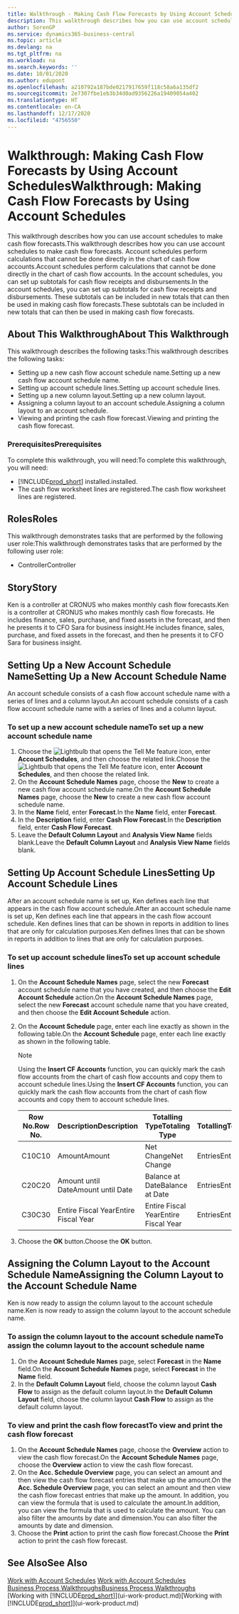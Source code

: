 ```yaml
---
title: Walkthrough - Making Cash Flow Forecasts by Using Account Schedules | Microsoft Docs
description: This walkthrough describes how you can use account schedules to make cash flow forecasts. Account schedules perform calculations that cannot be done directly in the chart of cash flow accounts. In the account schedules, you can set up subtotals for cash flow receipts and disbursements. These subtotals can be included in new totals that can then be used in making cash flow forecasts.
author: SorenGP
ms.service: dynamics365-business-central
ms.topic: article
ms.devlang: na
ms.tgt_pltfrm: na
ms.workload: na
ms.search.keywords: ''
ms.date: 10/01/2020
ms.author: edupont
ms.openlocfilehash: a210792a187bde0217917659f118c58a6a135df2
ms.sourcegitcommit: 2e7307fbe1eb3b34d0ad9356226a19409054a402
ms.translationtype: HT
ms.contentlocale: en-CA
ms.lasthandoff: 12/17/2020
ms.locfileid: "4756550"
---
```

# <a name="walkthrough-making-cash-flow-forecasts-by-using-account-schedules"></a><span data-ttu-id="19444-106">Walkthrough: Making Cash Flow Forecasts by Using Account Schedules</span><span class="sxs-lookup"><span data-stu-id="19444-106">Walkthrough: Making Cash Flow Forecasts by Using Account Schedules</span></span>
<span data-ttu-id="19444-107">This walkthrough describes how you can use account schedules to make cash flow forecasts.</span><span class="sxs-lookup"><span data-stu-id="19444-107">This walkthrough describes how you can use account schedules to make cash flow forecasts.</span></span> <span data-ttu-id="19444-108">Account schedules perform calculations that cannot be done directly in the chart of cash flow accounts.</span><span class="sxs-lookup"><span data-stu-id="19444-108">Account schedules perform calculations that cannot be done directly in the chart of cash flow accounts.</span></span> <span data-ttu-id="19444-109">In the account schedules, you can set up subtotals for cash flow receipts and disbursements.</span><span class="sxs-lookup"><span data-stu-id="19444-109">In the account schedules, you can set up subtotals for cash flow receipts and disbursements.</span></span> <span data-ttu-id="19444-110">These subtotals can be included in new totals that can then be used in making cash flow forecasts.</span><span class="sxs-lookup"><span data-stu-id="19444-110">These subtotals can be included in new totals that can then be used in making cash flow forecasts.</span></span>  

## <a name="about-this-walkthrough"></a><span data-ttu-id="19444-111">About This Walkthrough</span><span class="sxs-lookup"><span data-stu-id="19444-111">About This Walkthrough</span></span>  
<span data-ttu-id="19444-112">This walkthrough describes the following tasks:</span><span class="sxs-lookup"><span data-stu-id="19444-112">This walkthrough describes the following tasks:</span></span>  

- <span data-ttu-id="19444-113">Setting up a new cash flow account schedule name.</span><span class="sxs-lookup"><span data-stu-id="19444-113">Setting up a new cash flow account schedule name.</span></span>  
- <span data-ttu-id="19444-114">Setting up account schedule lines.</span><span class="sxs-lookup"><span data-stu-id="19444-114">Setting up account schedule lines.</span></span>  
- <span data-ttu-id="19444-115">Setting up a new column layout.</span><span class="sxs-lookup"><span data-stu-id="19444-115">Setting up a new column layout.</span></span>  
- <span data-ttu-id="19444-116">Assigning a column layout to an account schedule.</span><span class="sxs-lookup"><span data-stu-id="19444-116">Assigning a column layout to an account schedule.</span></span>  
- <span data-ttu-id="19444-117">Viewing and printing the cash flow forecast.</span><span class="sxs-lookup"><span data-stu-id="19444-117">Viewing and printing the cash flow forecast.</span></span>  

### <a name="prerequisites"></a><span data-ttu-id="19444-118">Prerequisites</span><span class="sxs-lookup"><span data-stu-id="19444-118">Prerequisites</span></span>  
<span data-ttu-id="19444-119">To complete this walkthrough, you will need:</span><span class="sxs-lookup"><span data-stu-id="19444-119">To complete this walkthrough, you will need:</span></span>  

- [!INCLUDE[prod_short](includes/prod_short.md)] <span data-ttu-id="19444-120">installed.</span><span class="sxs-lookup"><span data-stu-id="19444-120">installed.</span></span>  
- <span data-ttu-id="19444-121">The cash flow worksheet lines are registered.</span><span class="sxs-lookup"><span data-stu-id="19444-121">The cash flow worksheet lines are registered.</span></span>  

## <a name="roles"></a><span data-ttu-id="19444-122">Roles</span><span class="sxs-lookup"><span data-stu-id="19444-122">Roles</span></span>  
<span data-ttu-id="19444-123">This walkthrough demonstrates tasks that are performed by the following user role:</span><span class="sxs-lookup"><span data-stu-id="19444-123">This walkthrough demonstrates tasks that are performed by the following user role:</span></span>  

- <span data-ttu-id="19444-124">Controller</span><span class="sxs-lookup"><span data-stu-id="19444-124">Controller</span></span>  

## <a name="story"></a><span data-ttu-id="19444-125">Story</span><span class="sxs-lookup"><span data-stu-id="19444-125">Story</span></span>  
<span data-ttu-id="19444-126">Ken is a controller at CRONUS who makes monthly cash flow forecasts.</span><span class="sxs-lookup"><span data-stu-id="19444-126">Ken is a controller at CRONUS who makes monthly cash flow forecasts.</span></span> <span data-ttu-id="19444-127">He includes finance, sales, purchase, and fixed assets in the forecast, and then he presents it to CFO Sara for business insight.</span><span class="sxs-lookup"><span data-stu-id="19444-127">He includes finance, sales, purchase, and fixed assets in the forecast, and then he presents it to CFO Sara for business insight.</span></span>  

## <a name="setting-up-a-new-account-schedule-name"></a><span data-ttu-id="19444-128">Setting Up a New Account Schedule Name</span><span class="sxs-lookup"><span data-stu-id="19444-128">Setting Up a New Account Schedule Name</span></span>  
<span data-ttu-id="19444-129">An account schedule consists of a cash flow account schedule name with a series of lines and a column layout.</span><span class="sxs-lookup"><span data-stu-id="19444-129">An account schedule consists of a cash flow account schedule name with a series of lines and a column layout.</span></span>  

### <a name="to-set-up-a-new-account-schedule-name"></a><span data-ttu-id="19444-130">To set up a new account schedule name</span><span class="sxs-lookup"><span data-stu-id="19444-130">To set up a new account schedule name</span></span>  

1.  <span data-ttu-id="19444-131">Choose the ![Lightbulb that opens the Tell Me feature](media/ui-search/search_small.png "Tell me what you want to do") icon, enter **Account Schedules**, and then choose the related link.</span><span class="sxs-lookup"><span data-stu-id="19444-131">Choose the ![Lightbulb that opens the Tell Me feature](media/ui-search/search_small.png "Tell me what you want to do") icon, enter **Account Schedules**, and then choose the related link.</span></span>  
2.  <span data-ttu-id="19444-132">On the **Account Schedule Names** page, choose the **New** to create a new cash flow account schedule name.</span><span class="sxs-lookup"><span data-stu-id="19444-132">On the **Account Schedule Names** page, choose the **New** to create a new cash flow account schedule name.</span></span>  
3.  <span data-ttu-id="19444-133">In the **Name** field, enter **Forecast**.</span><span class="sxs-lookup"><span data-stu-id="19444-133">In the **Name** field, enter **Forecast**.</span></span>  
4.  <span data-ttu-id="19444-134">In the **Description** field, enter **Cash Flow Forecast**.</span><span class="sxs-lookup"><span data-stu-id="19444-134">In the **Description** field, enter **Cash Flow Forecast**.</span></span>  
5.  <span data-ttu-id="19444-135">Leave the **Default Column Layout** and **Analysis View Name** fields blank.</span><span class="sxs-lookup"><span data-stu-id="19444-135">Leave the **Default Column Layout** and **Analysis View Name** fields blank.</span></span>  

## <a name="setting-up-account-schedule-lines"></a><span data-ttu-id="19444-136">Setting Up Account Schedule Lines</span><span class="sxs-lookup"><span data-stu-id="19444-136">Setting Up Account Schedule Lines</span></span>  
<span data-ttu-id="19444-137">After an account schedule name is set up, Ken defines each line that appears in the cash flow account schedule.</span><span class="sxs-lookup"><span data-stu-id="19444-137">After an account schedule name is set up, Ken defines each line that appears in the cash flow account schedule.</span></span> <span data-ttu-id="19444-138">Ken defines lines that can be shown in reports in addition to lines that are only for calculation purposes.</span><span class="sxs-lookup"><span data-stu-id="19444-138">Ken defines lines that can be shown in reports in addition to lines that are only for calculation purposes.</span></span>  

### <a name="to-set-up-account-schedule-lines"></a><span data-ttu-id="19444-139">To set up account schedule lines</span><span class="sxs-lookup"><span data-stu-id="19444-139">To set up account schedule lines</span></span>  

1.  <span data-ttu-id="19444-140">On the **Account Schedule Names** page, select the new **Forecast** account schedule name that you have created, and then choose the **Edit Account Schedule** action.</span><span class="sxs-lookup"><span data-stu-id="19444-140">On the **Account Schedule Names** page, select the new **Forecast** account schedule name that you have created, and then choose the **Edit Account Schedule** action.</span></span>  
2.  <span data-ttu-id="19444-141">On the **Account Schedule** page, enter each line exactly as shown in the following table.</span><span class="sxs-lookup"><span data-stu-id="19444-141">On the **Account Schedule** page, enter each line exactly as shown in the following table.</span></span>  

    > [!NOTE]  
    >  <span data-ttu-id="19444-142">Using the **Insert CF Accounts** function, you can quickly mark the cash flow accounts from the chart of cash flow accounts and copy them to account schedule lines.</span><span class="sxs-lookup"><span data-stu-id="19444-142">Using the **Insert CF Accounts** function, you can quickly mark the cash flow accounts from the chart of cash flow accounts and copy them to account schedule lines.</span></span>  

    |<span data-ttu-id="19444-143">Row No.</span><span class="sxs-lookup"><span data-stu-id="19444-143">Row No.</span></span>|<span data-ttu-id="19444-144">Description</span><span class="sxs-lookup"><span data-stu-id="19444-144">Description</span></span>|<span data-ttu-id="19444-145">Totalling Type</span><span class="sxs-lookup"><span data-stu-id="19444-145">Totaling Type</span></span>|<span data-ttu-id="19444-146">Totalling</span><span class="sxs-lookup"><span data-stu-id="19444-146">Totaling</span></span>|<span data-ttu-id="19444-147">Row Type</span><span class="sxs-lookup"><span data-stu-id="19444-147">Row Type</span></span>|<span data-ttu-id="19444-148">Amount Type</span><span class="sxs-lookup"><span data-stu-id="19444-148">Amount Type</span></span>|<span data-ttu-id="19444-149">Show</span><span class="sxs-lookup"><span data-stu-id="19444-149">Show</span></span>|  
    |-------|-----------|-------------|--------|--------|-----------|----|
    |<span data-ttu-id="19444-150">C10</span><span class="sxs-lookup"><span data-stu-id="19444-150">C10</span></span>|<span data-ttu-id="19444-151">Amount</span><span class="sxs-lookup"><span data-stu-id="19444-151">Amount</span></span>|<span data-ttu-id="19444-152">Net Change</span><span class="sxs-lookup"><span data-stu-id="19444-152">Net Change</span></span>|<span data-ttu-id="19444-153">Entries</span><span class="sxs-lookup"><span data-stu-id="19444-153">Entries</span></span>|<span data-ttu-id="19444-154">Net Amount</span><span class="sxs-lookup"><span data-stu-id="19444-154">Net Amount</span></span>|<span data-ttu-id="19444-155">Always</span><span class="sxs-lookup"><span data-stu-id="19444-155">Always</span></span>|  
    |<span data-ttu-id="19444-156">C20</span><span class="sxs-lookup"><span data-stu-id="19444-156">C20</span></span>|<span data-ttu-id="19444-157">Amount until Date</span><span class="sxs-lookup"><span data-stu-id="19444-157">Amount until Date</span></span>|<span data-ttu-id="19444-158">Balance at Date</span><span class="sxs-lookup"><span data-stu-id="19444-158">Balance at Date</span></span>|<span data-ttu-id="19444-159">Entries</span><span class="sxs-lookup"><span data-stu-id="19444-159">Entries</span></span>|<span data-ttu-id="19444-160">Net Amount</span><span class="sxs-lookup"><span data-stu-id="19444-160">Net Amount</span></span>|<span data-ttu-id="19444-161">Always</span><span class="sxs-lookup"><span data-stu-id="19444-161">Always</span></span>|  
    |<span data-ttu-id="19444-162">C30</span><span class="sxs-lookup"><span data-stu-id="19444-162">C30</span></span>|<span data-ttu-id="19444-163">Entire Fiscal Year</span><span class="sxs-lookup"><span data-stu-id="19444-163">Entire Fiscal Year</span></span>|<span data-ttu-id="19444-164">Entire Fiscal Year</span><span class="sxs-lookup"><span data-stu-id="19444-164">Entire Fiscal Year</span></span>|<span data-ttu-id="19444-165">Entries</span><span class="sxs-lookup"><span data-stu-id="19444-165">Entries</span></span>|<span data-ttu-id="19444-166">Net Amount</span><span class="sxs-lookup"><span data-stu-id="19444-166">Net Amount</span></span>|<span data-ttu-id="19444-167">Always</span><span class="sxs-lookup"><span data-stu-id="19444-167">Always</span></span>|  

4.  <span data-ttu-id="19444-168">Choose the **OK** button.</span><span class="sxs-lookup"><span data-stu-id="19444-168">Choose the **OK** button.</span></span>  

## <a name="assigning-the-column-layout-to-the-account-schedule-name"></a><span data-ttu-id="19444-169">Assigning the Column Layout to the Account Schedule Name</span><span class="sxs-lookup"><span data-stu-id="19444-169">Assigning the Column Layout to the Account Schedule Name</span></span>  
<span data-ttu-id="19444-170">Ken is now ready to assign the column layout to the account schedule name.</span><span class="sxs-lookup"><span data-stu-id="19444-170">Ken is now ready to assign the column layout to the account schedule name.</span></span>  

### <a name="to-assign-the-column-layout-to-the-account-schedule-name"></a><span data-ttu-id="19444-171">To assign the column layout to the account schedule name</span><span class="sxs-lookup"><span data-stu-id="19444-171">To assign the column layout to the account schedule name</span></span>  

1.  <span data-ttu-id="19444-172">On the **Account Schedule Names** page, select **Forecast** in the **Name** field.</span><span class="sxs-lookup"><span data-stu-id="19444-172">On the **Account Schedule Names** page, select **Forecast** in the **Name** field.</span></span>  
2.  <span data-ttu-id="19444-173">In the **Default Column Layout** field, choose the column layout **Cash Flow** to assign as the default column layout.</span><span class="sxs-lookup"><span data-stu-id="19444-173">In the **Default Column Layout** field, choose the column layout **Cash Flow** to assign as the default column layout.</span></span>  

### <a name="to-view-and-print-the-cash-flow-forecast"></a><span data-ttu-id="19444-174">To view and print the cash flow forecast</span><span class="sxs-lookup"><span data-stu-id="19444-174">To view and print the cash flow forecast</span></span>  
1.  <span data-ttu-id="19444-175">On the **Account Schedule Names** page, choose the **Overview** action to view the cash flow forecast.</span><span class="sxs-lookup"><span data-stu-id="19444-175">On the **Account Schedule Names** page, choose the **Overview** action to view the cash flow forecast.</span></span>  
2.  <span data-ttu-id="19444-176">On the **Acc. Schedule Overview** page, you can select an amount and then view the cash flow forecast entries that make up the amount.</span><span class="sxs-lookup"><span data-stu-id="19444-176">On the **Acc. Schedule Overview** page, you can select an amount and then view the cash flow forecast entries that make up the amount.</span></span> <span data-ttu-id="19444-177">In addition, you can view the formula that is used to calculate the amount.</span><span class="sxs-lookup"><span data-stu-id="19444-177">In addition, you can view the formula that is used to calculate the amount.</span></span> <span data-ttu-id="19444-178">You can also filter the amounts by date and dimension.</span><span class="sxs-lookup"><span data-stu-id="19444-178">You can also filter the amounts by date and dimension.</span></span>  
3.  <span data-ttu-id="19444-179">Choose the **Print** action to print the cash flow forecast.</span><span class="sxs-lookup"><span data-stu-id="19444-179">Choose the **Print** action to print the cash flow forecast.</span></span>  

## <a name="see-also"></a><span data-ttu-id="19444-180">See Also</span><span class="sxs-lookup"><span data-stu-id="19444-180">See Also</span></span>  
 <span data-ttu-id="19444-181">[Work with Account Schedules](bi-how-work-account-schedule.md) </span><span class="sxs-lookup"><span data-stu-id="19444-181">[Work with Account Schedules](bi-how-work-account-schedule.md) </span></span>  
 [<span data-ttu-id="19444-182">Business Process Walkthroughs</span><span class="sxs-lookup"><span data-stu-id="19444-182">Business Process Walkthroughs</span></span>](walkthrough-business-process-walkthroughs.md)  
 <span data-ttu-id="19444-183">[Working with [!INCLUDE[prod_short](includes/prod_short.md)]](ui-work-product.md)</span><span class="sxs-lookup"><span data-stu-id="19444-183">[Working with [!INCLUDE[prod_short](includes/prod_short.md)]](ui-work-product.md)</span></span>
